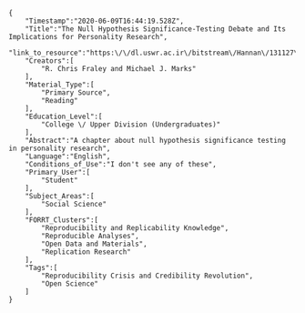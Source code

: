 
    {
        "Timestamp":"2020-06-09T16:44:19.528Z",
        "Title":"The Null Hypothesis Significance-Testing Debate and Its Implications for Personality Research",
        "link_to_resource":"https:\/\/dl.uswr.ac.ir\/bitstream\/Hannan\/131127\/1\/Richard_W._Robins%2C_R._Chris_Fraley%2C_Robert_F._Krueger_Handbook_of_Research_Methods_in_Personality_Psychology__2007.pdf#page=166",
        "Creators":[
            "R. Chris Fraley and Michael J. Marks"
        ],
        "Material_Type":[
            "Primary Source",
            "Reading"
        ],
        "Education_Level":[
            "College \/ Upper Division (Undergraduates)"
        ],
        "Abstract":"A chapter about null hypothesis significance testing in personality research",
        "Language":"English",
        "Conditions_of_Use":"I don't see any of these",
        "Primary_User":[
            "Student"
        ],
        "Subject_Areas":[
            "Social Science"
        ],
        "FORRT_Clusters":[
            "Reproducibility and Replicability Knowledge",
            "Reproducible Analyses",
            "Open Data and Materials",
            "Replication Research"
        ],
        "Tags":[
            "Reproducibility Crisis and Credibility Revolution",
            "Open Science"
        ]
    }
